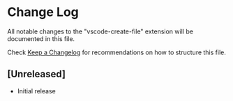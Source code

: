 # Change Log

All notable changes to the "vscode-create-file" extension will be documented in this file.

Check [Keep a Changelog](http://keepachangelog.com/) for recommendations on how to structure this file.

## [Unreleased]

- Initial release
